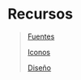 # Recursos

> [Fuentes](https://discord.com/channels/1101581994355347526/1215014546897637406/1215017741941997638)
>
> [Iconos](https://boxicons.com/)
>
> [Diseño](https://www.figma.com/community/file/928559061120466831)
